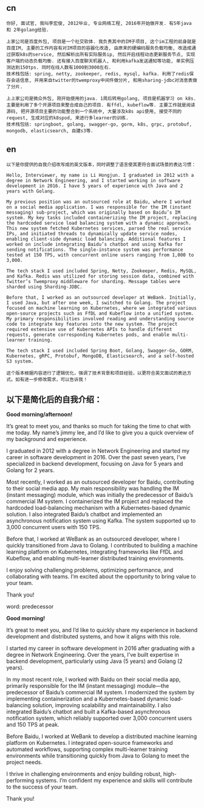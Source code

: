 ## cn

```
你好, 面试官, 我叫李宏俊, 2012毕业, 专业网络工程, 2016年开始做开发. 有5年java 和 2年golang经验.

上家公司是百度外包, 项目是一个社交软体. 我负责其中的IM子项目, 这个im工程的前身就是百度IM, 主要的工作内容有对IM项目的容器化改造, 由原来的硬编码服务负载均衡, 改造成通过获取k8s的service, 然后解析出所有实际服务ip, 然后开启线程动态更新服务节点, 实现客户端的动态负载均衡. 还有接入百度聊天机器人, 和利用kafka发送通知等功能, 单实例压测达到150tps. 同时在线人数有1000到3000左右.
技术栈包括: spring, netty, zookeeper, redis, mysql, kafka. 利用了redis保存会话信息, 并用来自twitter的twemproxy中间件做分片, 和用sharing-jdbc对消息表做了分片.

上上家公司是微众外包, 刚开始使用的java. 1周后转用golang, 项目是机器学习 on k8s. 主要是利用了多个开源项目来整合成自己的项目. 有ffdl, kubeflow等. 主要工作就是阅读源码, 把开源项目主要的功能整合到一个系统中, 大量涉及k8s api使用, 接受不同的request, 生成对应的k8spod, 来进行多learner的训练.
技术栈包括: springboot, golang, swagger-go, gorm, k8s, grpc, protobuf, mongodb, elasticsearch, 自建s3等.
```











## en



```
以下是你提供的自我介绍改写成的英文版本，同时调整了语言使其更符合面试场景的表达习惯：

Hello, Interviewer, my name is Li Hongjun. I graduated in 2012 with a degree in Network Engineering, and I started working in software development in 2016. I have 5 years of experience with Java and 2 years with Golang.

My previous position was an outsourced role at Baidu, where I worked on a social media application. I was responsible for the IM (instant messaging) sub-project, which was originally based on Baidu’s IM system. My key tasks included containerizing the IM project, replacing the hardcoded service load balancing system with a dynamic approach. This new system fetched Kubernetes services, parsed the real service IPs, and initiated threads to dynamically update service nodes, enabling client-side dynamic load balancing. Additional features I worked on include integrating Baidu’s chatbot and using Kafka for sending notifications. The single-instance system was performance tested at 150 TPS, with concurrent online users ranging from 1,000 to 3,000.

The tech stack I used included Spring, Netty, Zookeeper, Redis, MySQL, and Kafka. Redis was utilized for storing session data, combined with Twitter’s Twemproxy middleware for sharding. Message tables were sharded using Sharding-JDBC.

Before that, I worked as an outsourced developer at WeBank. Initially, I used Java, but after one week, I switched to Golang. The project focused on machine learning on Kubernetes, where we integrated various open-source projects such as FfDL and Kubeflow into a unified system. My primary responsibilities involved reading and understanding source code to integrate key features into the new system. The project required extensive use of Kubernetes APIs to handle different requests, generate corresponding Kubernetes pods, and enable multi-learner training.

The tech stack I used included Spring Boot, Golang, Swagger-Go, GORM, Kubernetes, gRPC, Protobuf, MongoDB, Elasticsearch, and a self-hosted S3 system.

这个版本根据内容进行了逻辑优化，强调了技术背景和项目经验，以更符合英文面试的表达方式。如有进一步修改需求，可以告诉我！
```



## 以下是简化后的自我介绍：



**Good morning/afternoon!**

It’s great to meet you, and thanks so much for taking the time to chat with me today. My name’s jimmy lee, and I’d like to give you a quick overview of my background and experience.

I graduated in 2012 with a degree in Network Engineering and started my career in software development in 2016. Over the past seven years, I’ve specialized in backend development, focusing on Java for 5 years and Golang for 2 years.

Most recently, I worked as an outsourced developer for Baidu, contributing to their social media app. My main responsibility was handling the IM (instant messaging) module, which was initially the predecessor of Baidu’s commercial IM system. I containerized the IM project and replaced the hardcoded load-balancing mechanism with a Kubernetes-based dynamic solution. I also integrated Baidu’s chatbot and implemented an asynchronous notification system using Kafka. The system supported up to 3,000 concurrent users with 150 TPS.

Before that, I worked at WeBank as an outsourced developer, where I quickly transitioned from Java to Golang. I contributed to building a machine learning platform on Kubernetes, integrating frameworks like FfDL and Kubeflow, and enabling multi-learner distributed training environments.

I enjoy solving challenging problems, optimizing performance, and collaborating with teams. I’m excited about the opportunity to bring value to your team.

Thank you!



word: predecessor





**Good morning!**

It’s great to meet you, and I’d like to quickly share my experience in backend development and distributed systems, and how it aligns with this role.

I started my career in software development in 2016 after graduating with a degree in Network Engineering. Over the years, I’ve built expertise in backend development, particularly using Java (5 years) and Golang (2 years).

In my most recent role, I worked with Baidu on their social media app, primarily responsible for the IM (instant messaging) module—the predecessor of Baidu’s commercial IM system. I modernized the system by implementing containerization and a Kubernetes-based dynamic load-balancing solution, improving scalability and maintainability. I also integrated Baidu’s chatbot and built a Kafka-based asynchronous notification system, which reliably supported over 3,000 concurrent users and 150 TPS at peak.

Before Baidu, I worked at WeBank to develop a distributed machine learning platform on Kubernetes. I integrated open-source frameworks and automated workflows, supporting complex multi-learner training environments while transitioning quickly from Java to Golang to meet the project needs.

I thrive in challenging environments and enjoy building robust, high-performing systems. I’m confident my experience and skills will contribute to the success of your team.

Thank you!

